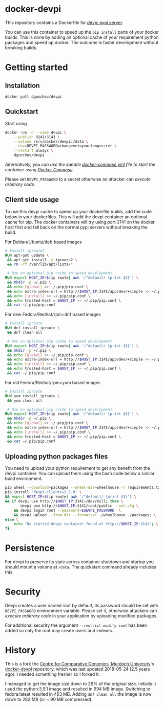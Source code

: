 docker-devpi
============

This repository contains a Dockerfile for [devpi pypi server](http://doc.devpi.net/latest/).

You can use this container to speed up the `pip install` parts of your docker
builds. This is done by adding an optional cache of your requirement python
packages and speed up docker. The outcome is faster development without
breaking builds.

# Getting started

## Installation

`docker pull dgunchev/devpi`

## Quickstart

Start using

```bash
docker run -d --name devpi \
    --publish 3141:3141 \
    --volume /srv/docker/devpi:/data \
    --env=DEVPI_PASSWORD=changemetoyourlongsecret \
    --restart always \
    dgunchev/devpi
```

*Alternatively, you can use the sample [docker-compose.yml](docker-compose.yml)
file to start the container using [Docker Compose](https://docs.docker.com/compose/)*

Please set ``DEVPI_PASSWORD`` to a secret otherwise an attacker can *execute
arbitrary code*.

## Client side usage

To use this devpi cache to speed up your dockerfile builds, add the code below
in your dockerfiles. This will add the devpi container an optional cache for
pip. The docker containers will try using port 3141 on the docker host first
and fall back on the normal pypi servers without breaking the build.

For Debian/Ubuntu/deb based images
```Dockerfile
# Install iproute2
RUN apt-get update \
 && apt-get install -y iproute2 \
 && rm -rf /var/lib/apt/lists/*

 # Use an optional pip cache to speed development
RUN export HOST_IP=$(ip route| awk '/^default/ {print $3}') \
 && mkdir -p ~/.pip \
 && echo [global] >> ~/.pip/pip.conf \
 && echo extra-index-url = http://$HOST_IP:3141/app/dev/+simple >> ~/.pip/pip.conf \
 && echo [install] >> ~/.pip/pip.conf \
 && echo trusted-host = $HOST_IP >> ~/.pip/pip.conf \
 && cat ~/.pip/pip.conf
```

For new Fedora/Redhat/rpm+dnf based images
```Dockerfile
# Install iproute
RUN dnf install iproute \
 && dnf clean all

 # Use an optional pip cache to speed development
RUN export HOST_IP=$(ip route| awk '/^default/ {print $3}') \
 && mkdir -p ~/.pip \
 && echo [global] >> ~/.pip/pip.conf \
 && echo extra-index-url = http://$HOST_IP:3141/app/dev/+simple >> ~/.pip/pip.conf \
 && echo [install] >> ~/.pip/pip.conf \
 && echo trusted-host = $HOST_IP >> ~/.pip/pip.conf \
 && cat ~/.pip/pip.conf
```

For old Fedora/Redhat/rpm+yum based images
```Dockerfile
# Install iproute
RUN yum install iproute \
 && yum clean all

 # Use an optional pip cache to speed development
RUN export HOST_IP=$(ip route| awk '/^default/ {print $3}') \
 && mkdir -p ~/.pip \
 && echo [global] >> ~/.pip/pip.conf \
 && echo extra-index-url = http://$HOST_IP:3141/app/dev/+simple >> ~/.pip/pip.conf \
 && echo [install] >> ~/.pip/pip.conf \
 && echo trusted-host = $HOST_IP >> ~/.pip/pip.conf \
 && cat ~/.pip/pip.conf
```

## Uploading python packages files

You need to upload your python requirement to get any benefit from the devpi
container. You can upload them using the bash code below a similar build
environment.

```bash
pip wheel --download=packages --wheel-dir=wheelhouse -r requirements.txt
pip install "devpi-client>=2.3.0" \
&& export HOST_IP=$(ip route| awk '/^default/ {print $3}') \
&& if devpi use http://$HOST_IP:3141>/dev/null; then \
       devpi use http://$HOST_IP:3141/root/public --set-cfg \
    && devpi login root --password=$DEVPI_PASSWORD  \
    && devpi upload --from-dir --formats=* ./wheelhouse ./packages; \
else \
    echo "No started devpi container found at http://$HOST_IP:3141"; \
fi
```

# Persistence

For devpi to preserve its state across container shutdown and startup you
should mount a volume at `/data`. The quickstart command already includes this.

# Security

Devpi creates a user named root by default, its password should be set with
``DEVPI_PASSWORD`` environment variable. Please set it, otherwise attackers can
*execute arbitrary code* in your application by uploading modified packages.

For additional security the argument `--restrict-modify root` has been added so
only the root may create users and indexes.

# History

This is a fork the [Centre for Comparative Genomics, Murdoch
University](https://github.com/muccg)'s [docker-devpi](https://github.com/muccg/docker-devpi)
repository, which was last updated 2018-05-24 (2.5 years ago). I needed something
fresher so I forked it.

I managed to get the image size down to 29% of the original size. Initially
it used the python:3.9.1 image and resulted in 994 MB image. Switching to
fedora:latest resulted in 493 MB. Adding ``dnf clean all`` the image is
now down to 282 MB (or ~ 90 MB compressed).

